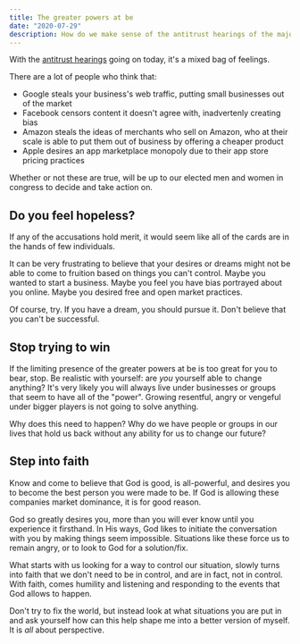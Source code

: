 ```yaml
---
title: The greater powers at be
date: "2020-07-29"
description: How do we make sense of the antitrust hearings of the major tech players?
---
```


With the [antitrust hearings](https://www.cnn.com/business/live-news/antitrust-hearing-tech-ceos/index.html) going on today, it's a mixed bag of feelings. 

There are a lot of people who think that:
- Google steals your business's web traffic, putting small businesses out of the market
- Facebook censors content it doesn't agree with, inadvertenly creating bias
- Amazon steals the ideas of merchants who sell on Amazon, who at their scale is able to put them out of business by offering a cheaper product
- Apple desires an app marketplace monopoly due to their app store pricing practices

Whether or not these are true, will be up to our elected men and women in congress to decide and take action on.

## Do you feel hopeless?
If any of the accusations hold merit, it would seem like all of the cards are in the hands of few individuals. 

It can be very frustrating to believe that your desires or dreams might not be able to come to fruition based on things you can't control. Maybe you wanted to start a business. Maybe you feel you have bias portrayed about you online. Maybe you desired free and open market practices.

Of course, try. If you have a dream, you should pursue it. Don't believe that you can't be successful.

## Stop trying to win
If the limiting presence of the greater powers at be is too great for you to bear, stop. Be realistic with yourself: are _you_ yourself able to change anything? It's very likely you will always live under businesses or groups that seem to have all of the "power". Growing resentful, angry or vengeful under bigger players is not going to solve anything.

Why does this need to happen? Why do we have people or groups in our lives that hold us back without any ability for us to change our future?

## Step into faith
Know and come to believe that God is good, is all-powerful, and desires you to become the best person you were made to be. If God is allowing these companies market dominance, it is for good reason.

God so greatly desires you, more than you will ever know until you experience it firsthand. In His ways, God likes to initiate the conversation with you by making things seem impossible. Situations like these force us to remain angry, or to look to God for a solution/fix. 

What starts with us looking for a way to control our situation, slowly turns into faith that we don't need to be in control, and are in fact, not in control. With faith, comes humility and listening and responding to the events that God allows to happen.

Don't try to fix the world, but instead look at what situations you are put in and ask yourself how can this help shape me into a better version of myself. It is _all_ about perspective.